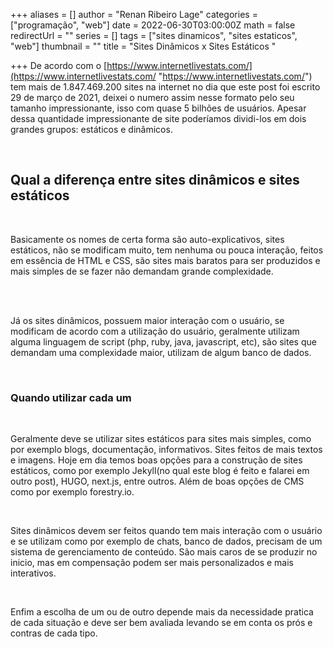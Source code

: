 +++
aliases = []
author = "Renan Ribeiro Lage"
categories = ["programação", "web"]
date = 2022-06-30T03:00:00Z
math = false
redirectUrl = ""
series = []
tags = ["sites dinamicos", "sites estaticos", "web"]
thumbnail = ""
title = "Sites Dinâmicos x Sites Estáticos "

+++
De acordo com o [https://www.internetlivestats.com/](https://www.internetlivestats.com/ "https://www.internetlivestats.com/") tem mais de 1.847.469.200 sites na internet no dia que este post foi escrito 29 de março de 2021, deixei o numero assim nesse formato pelo seu tamanho impressionante, isso com quase 5 bilhões de usuários. Apesar dessa quantidade impressionante de site poderíamos dividi-los em dois grandes grupos: estáticos e dinâmicos.

<br>

## Qual a diferença entre sites dinâmicos e sites estáticos

<br>

Basicamente os nomes de certa forma são auto-explicativos, sites estáticos, não se modificam muito, tem nenhuma ou pouca interação, feitos em essência de HTML e CSS, são sites mais baratos para ser produzidos  e mais simples de se fazer não demandam grande complexidade.

<br><br>

Já os sites dinâmicos, possuem maior interação com o usuário, se modificam de acordo com a utilização do usuário, geralmente utilizam alguma linguagem de script (php, ruby, java, javascript, etc), são sites que demandam uma complexidade maior, utilizam de algum banco de dados.

<br>

### Quando utilizar cada um

<br>

Geralmente deve se utilizar sites estáticos para sites mais simples, como por exemplo blogs, documentação, informativos. Sites feitos de mais textos e imagens. Hoje em dia temos boas opções para a construção de sites estáticos, como por exemplo Jekyll(no qual este blog é feito e falarei em outro post), HUGO, next.js, entre outros. Além de boas opções de CMS como por exemplo forestry.io.

<br>

Sites dinâmicos devem ser feitos quando tem mais interação com o usuário e se utilizam como por exemplo de chats, banco de dados, precisam de um sistema de gerenciamento de conteúdo. São mais caros de se produzir no inicio, mas em compensação podem ser mais personalizados e mais interativos.

<br>

Enfim a escolha de um ou de outro depende mais da necessidade pratica de cada situação e deve ser bem avaliada levando se em conta os prós e contras de cada tipo.